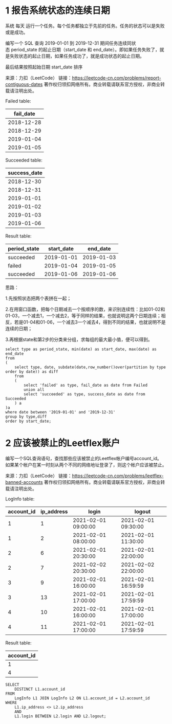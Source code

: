 # 1 报告系统状态的连续日期
系统 每天 运行一个任务。每个任务都独立于先前的任务。任务的状态可以是失败或是成功。

编写一个 SQL 查询 2019-01-01 到 2019-12-31 期间任务连续同状态 period_state 的起止日期（start_date 和 end_date）。即如果任务失败了，就是失败状态的起止日期，如果任务成功了，就是成功状态的起止日期。

最后结果按照起始日期 start_date 排序

来源：力扣（LeetCode）
链接：https://leetcode-cn.com/problems/report-contiguous-dates
著作权归领扣网络所有。商业转载请联系官方授权，非商业转载请注明出处。

Failed table:

| fail_date         |
|-|
| 2018-12-28        |
| 2018-12-29        |
| 2019-01-04        |
| 2019-01-05        |

Succeeded table:

| success_date      |
|-|
| 2018-12-30        |
| 2018-12-31        |
| 2019-01-01        |
| 2019-01-02        |
| 2019-01-03        |
| 2019-01-06        |


Result table:

| period_state | start_date   | end_date     |
|-|-|-|
| succeeded    | 2019-01-01   | 2019-01-03   |
| failed       | 2019-01-04   | 2019-01-05   |
| succeeded    | 2019-01-06   | 2019-01-06   |

思路：

1.先按照状态把两个表拼在一起；

2.在用窗口函数，把每个日期减去一个按顺序的数，来识别连续性：比如01-02和01-03，一个减去1，一个减去2，等于同样的结果，也就说明这两个日期连续；相反，若是01-04和01-06，一个减去3一个减去4，得到不同的结果，也就说明不是连续的日期；

3.再根据state和第2步的分类来分组，求每组的最大最小值，便可以得到。

```{SQL}
select type as period_state, min(date) as start_date, max(date) as end_date
from
(
    select type, date, subdate(date,row_number()over(partition by type order by date)) as diff
    from
    (
        select 'failed' as type, fail_date as date from Failed
        union all
        select 'succeeded' as type, success_date as date from Succeeded
    ) a
)a
where date between '2019-01-01' and '2019-12-31'
group by type,diff
order by start_date;
```

# 2 应该被禁止的Leetflex账户
编写一个SQL查询语句，查找那些应该被禁止的Leetflex帐户编号account_id。 如果某个帐户在某一时刻从两个不同的网络地址登录了，则这个帐户应该被禁止。

来源：力扣（LeetCode）
链接：https://leetcode-cn.com/problems/leetflex-banned-accounts
著作权归领扣网络所有。商业转载请联系官方授权，非商业转载请注明出处。

LogInfo table:

| account_id | ip_address | login               | logout              |
|-|-|-|-|
| 1          | 1          | 2021-02-01 09:00:00 | 2021-02-01 09:30:00 |
| 1          | 2          | 2021-02-01 08:00:00 | 2021-02-01 11:30:00 |
| 2          | 6          | 2021-02-01 20:30:00 | 2021-02-01 22:00:00 |
| 2          | 7          | 2021-02-02 20:30:00 | 2021-02-02 22:00:00 |
| 3          | 9          | 2021-02-01 16:00:00 | 2021-02-01 16:59:59 |
| 3          | 13         | 2021-02-01 17:00:00 | 2021-02-01 17:59:59 |
| 4          | 10         | 2021-02-01 16:00:00 | 2021-02-01 17:00:00 |
| 4          | 11         | 2021-02-01 17:00:00 | 2021-02-01 17:59:59 |

Result table:

| account_id |
|-|
| 1          |
| 4          |

```{SQL}
SELECT
    DISTINCT L1.account_id
FROM
    LogInfo L1 JOIN LogInfo L2 ON L1.account_id = L2.account_id
WHERE
    L1.ip_address <> L2.ip_address 
    AND 
    L1.login BETWEEN L2.login AND L2.logout;
```


